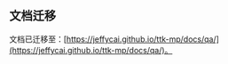 ## 文档迁移

文档已迁移至：[https://jeffycai.github.io/ttk-mp/docs/qa/](https://jeffycai.github.io/ttk-mp/docs/qa/)。
